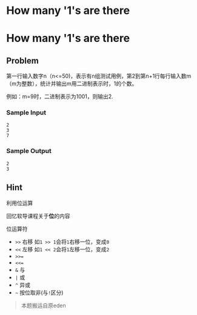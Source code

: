 # How many '1's are there

# How many '1's are there

## Problem

第一行输入数字n（n<=50)，表示有n组测试用例，第2到第n+1行每行输入数m（m为整数），统计并输出m用二进制表示时，1的个数。

例如：m=9时，二进制表示为1001，则输出2.

### Sample Input

```
2
3
7

```

### Sample Output

```
2
3

```

## Hint

利用位运算

回忆软导课程关于**位**的内容

位运算符
+ `>>` 右移 如`1 >> 1`会将`1`右移一位，变成`0`
+ `<<` 左移 如`1 << 2`会将`1`左移一位，变成`2`
+ `>>=`
+ `<<=`
+ `&` 与
+ `|` 或
+ `^` 异或
+ `~` 按位取非(与`!`区分)

> 本题搬运自原eden
